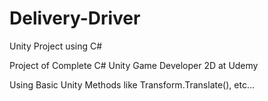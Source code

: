# Delivery-Driver
Unity Project using C#

Project of Complete C# Unity Game Developer 2D at Udemy

Using Basic Unity Methods like Transform.Translate(), etc...
